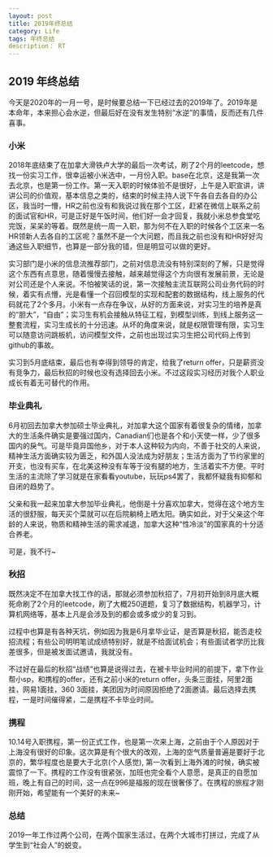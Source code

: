 ```yaml
---
layout: post
title: 2019年终总结
category: Life
tags: 年终总结
description： RT
---
```


## 2019 年终总结

今天是2020年的一月一号，是时候要总结一下已经过去的2019年了。2019年是本命年，本来担心会水逆，但最后好在没有发生特别“水逆”的事情，反而还有几件喜事。

### 小米

2018年底结束了在加拿大滑铁卢大学的最后一次考试，刷了2个月的leetcode，想找一份实习工作，很幸运被小米选中，一月份入职。base在北京，这是我第一次去北京，也是第一份工作。第一天入职的时候体验不是很好，上午是入职宣讲，讲讲公司的价值观，基本信息之类的，结束的时候主持人说下午各自去各自的办公区，我当时一懵，HR之前也没有和我说过我在那个工区，赶紧在微信上联系之前的面试官和HR，可是正好是午饭时间，他们好一会才回复，我就小米总参食堂吃完饭，呆呆的等着。既然是统一周一入职，那为何不在入职的时候各个工区来一名HR领新人去各自的工区呢？虽然不是一个大问题，而且我之前也没有和HR好好沟通这些入职细节，也算是一部分我的错，但是明显可以做的更好。

实习部门是小米的信息流推荐部门，之前对信息流没有特别深刻的了解，只是觉得这个东西有点意思，随着慢慢去接触，越来越觉得这个方向很有发展前景，无论是对公司还是个人来说。不怕被笑话的说，第一次接触主流互联网公司业务代码的时候，着实有点懵，光是看懂一个召回模型的实现和配套的数据结构，线上服务的代码就花了2个多月。小米有一点存在争议，从好的方面来说，对实习生的培养是真的“胆大”，“自由”；实习生有机会接触从特征工程，到模型训练，到线上服务这一整套流程，实习生成长的十分迅速。从坏的角度来说，就是权限管理有限，实习生可以随意访问跳板机，访问模型文件，之前也出现过实习生把公司代码上传到github的事故。

实习到5月底结束，最后也有幸得到领导的肯定，给我了return offer，只是薪资没有竞争力，最后秋招的时候也没有选择回去小米。不过这段实习经历对我个人职业成长有着无可替代的作用。

### 毕业典礼

6月初回去加拿大参加硕士毕业典礼，对加拿大这个国家有着很复杂的情绪，加拿大的生活条件确实是要强过国内，Canadian们也是各个和小天使一样，少了很多国内的戾气。可是毕竟异国他乡，对于本人这种较为内向，不善于社交的人来说，精神生活方面确实较为匮乏，和外国人没法成为好朋友；生活方面为了节约家里的开支，也没有买车，在北美这种没有车等于没有腿的地方，生活着实不方便。平时生活的主流除了学习就是在家看看youtube，玩玩ps4罢了，我都怀疑我有抑郁和自闭的趋势了。

父亲和我一起来加拿大参加毕业典礼，他倒是十分喜欢加拿大，觉得在这个地方生活的很舒服，每天买个菜就可以在后院躺椅上晒太阳。确实如此，对于父亲这个年龄的人来说，物质和精神生活的需求减退，加拿大这种“性冷淡”的国家真的十分适合养老。

可是，我不行~

### 秋招

既然决定不在加拿大找工作的话，那就必须参加秋招了，7月初开始到8月底大概死命刷了2个月的leetcode，刷了大概250道题，复习了数据结构，机器学习，计算机网络等，基本上凡是会涉及到的都会或多或少的复习到。

过程中也算是有各种天坑，例如因为我是6月拿毕业证，是否算是秋招，能否走校招流程；有些公司明明笔试成绩特别好，就是不给面试机会；有些面试者学历比我差很多，但是被发面试邀请，我就没有。

不过好在最后的秋招“战绩”也算是说得过去，在被卡毕业时间的前提下，拿下作业帮小sp，和携程的offer，还有之前小米的return offer，头条三面挂，阿里2面挂，网易1面挂，360 3面挂，美团因为时间原因拒绝了2面邀请。最后选择去携程，一是时间催得紧，二是携程不卡毕业时间。

### 携程

10.14号入职携程，第一份正式工作，也是第一次来上海，之前由于个人原因对于上海没有很好的印象。这次算是有个很大的改观，上海的空气质量普遍是要好于北京的，繁华程度也是要大于北京(个人感觉), 第一次看到上海外滩的时候，确实被震惊了一下。携程的工作没有很紧张，加班也完全看个人意愿，是真正的自愿加班，晚上有自己的时间，这一点在996是福报的现在很奢侈了。在携程的旅程才刚刚开始，希望能有一个美好的未来~

### 总结

2019一年工作过两个公司，在两个国家生活过，在两个大城市打拼过，完成了从学生到“社会人”的蜕变。

